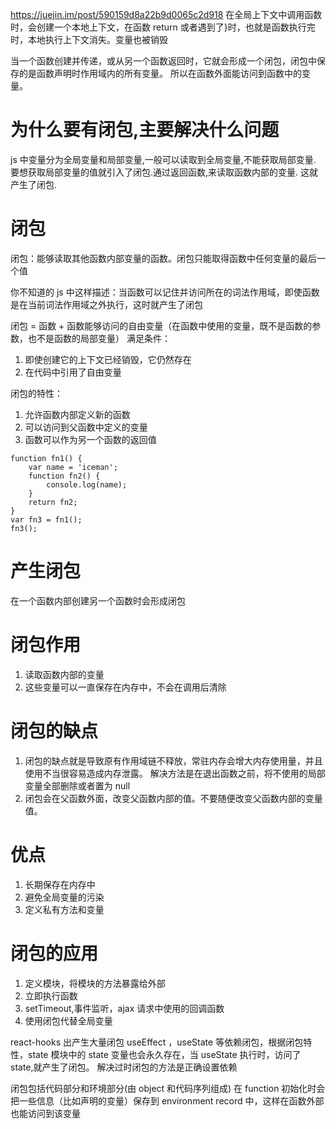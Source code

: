 https://juejin.im/post/590159d8a22b9d0065c2d918
在全局上下文中调用函数时，会创建一个本地上下文，在函数 return 或者遇到了}时，也就是函数执行完时，本地执行上下文消失。变量也被销毁

当一个函数创建并传递，或从另一个函数返回时，它就会形成一个闭包，闭包中保存的是函数声明时作用域内的所有变量。 所以在函数外面能访问到函数中的变量。

# 为什么要有闭包,主要解决什么问题

js 中变量分为全局变量和局部变量,一般可以读取到全局变量,不能获取局部变量.
要想获取局部变量的值就引入了闭包.通过返回函数,来读取函数内部的变量. 这就产生了闭包.

# 闭包

闭包：能够读取其他函数内部变量的函数。闭包只能取得函数中任何变量的最后一个值

你不知道的 js 中这样描述：当函数可以记住并访问所在的词法作用域，即使函数是在当前词法作用域之外执行，这时就产生了闭包

闭包 = 函数 + 函数能够访问的自由变量（在函数中使用的变量，既不是函数的参数，也不是函数的局部变量）
满足条件：

1. 即使创建它的上下文已经销毁，它仍然存在
2. 在代码中引用了自由变量

闭包的特性：

1. 允许函数内部定义新的函数
2. 可以访问到父函数中定义的变量
3. 函数可以作为另一个函数的返回值

```
function fn1() {
	var name = 'iceman';
	function fn2() {
		console.log(name);
	}
	return fn2;
}
var fn3 = fn1();
fn3();
```

# 产生闭包

在一个函数内部创建另一个函数时会形成闭包

# 闭包作用

1. 读取函数内部的变量
2. 这些变量可以一直保存在内存中，不会在调用后清除

# 闭包的缺点

1. 闭包的缺点就是导致原有作用域链不释放，常驻内存会增大内存使用量，并且使用不当很容易造成内存泄露。
   解决方法是在退出函数之前，将不使用的局部变量全部删除或者置为 null
2. 闭包会在父函数外面，改变父函数内部的值。不要随便改变父函数内部的变量值。

# 优点

1. 长期保存在内存中
2. 避免全局变量的污染
3. 定义私有方法和变量

# 闭包的应用

1. 定义模块，将模块的方法暴露给外部
2. 立即执行函数
3. setTimeout,事件监听，ajax 请求中使用的回调函数
4. 使用闭包代替全局变量

react-hooks 出产生大量闭包
useEffect ，useState 等依赖闭包，根据闭包特性，state 模块中的 state 变量也会永久存在，当 useState 执行时，访问了 state,就产生了闭包。
解决过时闭包的方法是正确设置依赖

闭包包括代码部分和环境部分(由 object 和代码序列组成)
在 function 初始化时会把一些信息（比如声明的变量）保存到 environment record 中，这样在函数外部也能访问到该变量
